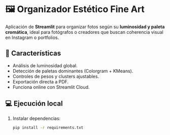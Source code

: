 # 🖼️ Organizador Estético Fine Art

Aplicación de **Streamlit** para organizar fotos según su **luminosidad y paleta cromática**, ideal para fotógrafos o creadores que buscan coherencia visual en Instagram o portfolios.

## 🚀 Características
- Análisis de luminosidad global.
- Detección de paletas dominantes (Colorgram + KMeans).
- Controles de pesos y clusters ajustables.
- Exportación directa a PDF.
- Funciona online con Streamlit Cloud.

## 💻 Ejecución local
1. Instalar dependencias:
   ```bash
   pip install -r requirements.txt
